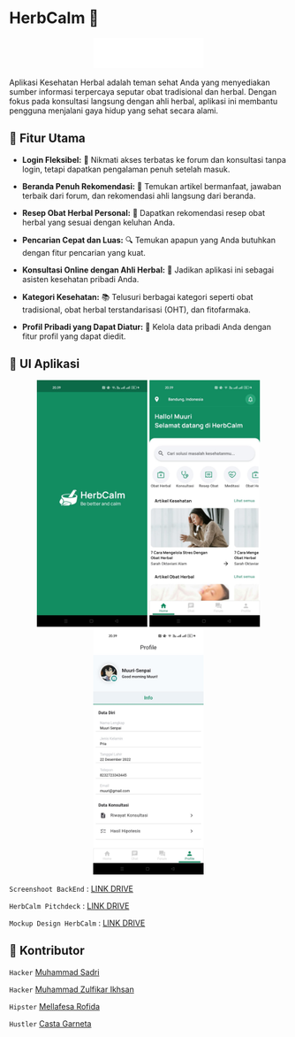 # HerbCalm 🌿

<p align="center">
  <img src="assets/images/logo/logo.png" alt="App Logo" width="200" />
</p>

Aplikasi Kesehatan Herbal adalah teman sehat Anda yang menyediakan sumber informasi terpercaya seputar obat tradisional dan herbal. Dengan fokus pada konsultasi langsung dengan ahli herbal, aplikasi ini membantu pengguna menjalani gaya hidup yang sehat secara alami.

## 🌟 Fitur Utama

- **Login Fleksibel:** 🚪 Nikmati akses terbatas ke forum dan konsultasi tanpa login, tetapi dapatkan pengalaman penuh setelah masuk.

- **Beranda Penuh Rekomendasi:** 🏡 Temukan artikel bermanfaat, jawaban terbaik dari forum, dan rekomendasi ahli langsung dari beranda.

- **Resep Obat Herbal Personal:** 🌱 Dapatkan rekomendasi resep obat herbal yang sesuai dengan keluhan Anda.

- **Pencarian Cepat dan Luas:** 🔍 Temukan apapun yang Anda butuhkan dengan fitur pencarian yang kuat.

- **Konsultasi Online dengan Ahli Herbal:** 💬 Jadikan aplikasi ini sebagai asisten kesehatan pribadi Anda.

- **Kategori Kesehatan:** 📚 Telusuri berbagai kategori seperti obat tradisional, obat herbal terstandarisasi (OHT), dan fitofarmaka.

- **Profil Pribadi yang Dapat Diatur:** 👤 Kelola data pribadi Anda dengan fitur profil yang dapat diedit.

## 📱 UI Aplikasi

<p align="center">
  <img src="assets/images/screenshoot/1.jpg" alt="Screenshot 1" width="200" />
  <img src="assets/images/screenshoot/2.jpg" alt="Screenshot 2" width="200" />
  <img src="assets/images/screenshoot/3.jpg" alt="Screenshot 3" width="200" />
</p>

`Screenshoot BackEnd`
: [LINK DRIVE](https://drive.google.com/drive/folders/1bD97v8_nVrmp0R5qzsXxrx78-CwqQfVj?usp=sharing)

`HerbCalm Pitchdeck`
: [LINK DRIVE](https://www.canva.com/design/DAF5gFXYVyM/RmyFZgDgsJ0zXCVlVdf3iA/edit)

`Mockup Design HerbCalm`
: [LINK DRIVE](https://drive.google.com/drive/folders/1diLqCF9hyAxM3uWIhcQg7Yl2h1R9w8jf?usp=sharing)

## 🤝 Kontributor

`Hacker`
[Muhammad Sadri](https://github.com/muhammadsadri19)

`Hacker`
[Muhammad Zulfikar Ikhsan](https://github.com/MuhammadZulfikarIkhsan8)

`Hipster`
[Mellafesa Rofida](https://github.com/Mellafesa)

`Hustler`
[Casta Garneta](https://github.com/castagh)
   
